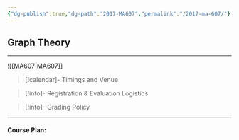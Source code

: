```yaml
---
{"dg-publish":true,"dg-path":"2017-MA607","permalink":"/2017-ma-607/"}
---
```



## Graph Theory
---


![[MA607\|MA607]]

> [!calendar]- Timings and Venue
> 
>
>

> [!info]- Registration & Evaluation Logistics
> 

> [!info]- Grading Policy
> 
>

---

#### Course Plan: 

